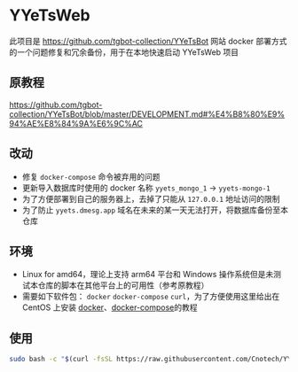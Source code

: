 # YYeTsWeb
此项目是 https://github.com/tgbot-collection/YYeTsBot 网站 docker 部署方式的一个问题修复和冗余备份，用于在本地快速启动 YYeTsWeb 项目

## 原教程
https://github.com/tgbot-collection/YYeTsBot/blob/master/DEVELOPMENT.md#%E4%B8%80%E9%94%AE%E8%84%9A%E6%9C%AC

## 改动
* 修复 `docker-compose` 命令被弃用的问题
* 更新导入数据库时使用的 docker 名称 `yyets_mongo_1` -> `yyets-mongo-1`
* 为了方便部署到自己的服务器上，去掉了只能从 `127.0.0.1` 地址访问的限制
* 为了防止 `yyets.dmesg.app` 域名在未来的某一天无法打开，将数据库备份至本仓库

## 环境
* Linux for amd64，理论上支持 arm64 平台和 Windows 操作系统但是未测试本仓库的脚本在其他平台上的可用性（参考原教程）
* 需要如下软件包： `docker` `docker-compose` `curl`，为了方便使用这里给出在 CentOS 上安装 [docker](https://docs.docker.com/engine/install/centos/#install-using-the-repository)、[docker-compose](https://docs.docker.com/compose/install/linux/)的教程

## 使用
```bash
sudo bash -c "$(curl -fsSL https://raw.githubusercontent.com/Cnotech/YYeTsWeb/master/install.sh)"
```